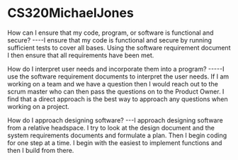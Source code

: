 # CS320MichaelJones
How can I ensure that my code, program, or software is functional and secure?
----I ensure that my code is functional and secure by running sufficient tests to cover all bases. Using the software requirement document I then ensure that all requirements have been met.


How do I interpret user needs and incorporate them into a program?
-----I use the software requirement documents to interpret the user needs. If I am working on a team and we have a question then I would reach out to the scrum master who can then pass the questions on to the Product Owner. I find that a direct approach is the best way to approach any questions when working on a project.

How do I approach designing software?
---I approach designing software from a relative headspace. I try to look at the design document and the system requirements documents and formulate a plan. Then I begin coding for one step at a time. I begin with the easiest to implement functions and then I build from there. 

